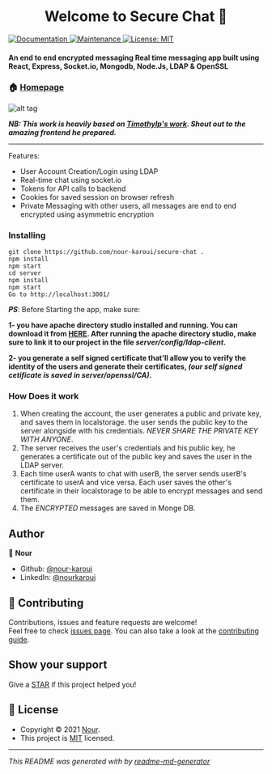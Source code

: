 <h1 align="center">Welcome to Secure Chat 👋</h1>
<p>
  <a href="https://github.com/nour-karoui/secure-chat#readme" target="_blank">
    <img alt="Documentation" src="https://img.shields.io/badge/documentation-yes-brightgreen.svg" />
  </a>
  <a href="https://github.com/nour-karoui/secure-chat/graphs/commit-activity" target="_blank">
    <img alt="Maintenance" src="https://img.shields.io/badge/Maintained%3F-yes-green.svg" />
  </a>
  <a href="https://github.com/nour-karoui/secure-chat/blob/master/LICENSE" target="_blank">
    <img alt="License: MIT" src="https://img.shields.io/github/license/bishkou/password-pwnd" />
  </a>
</p>

#### An end to end encrypted messaging Real time messaging app built using React, Express, Socket.io, Mongodb, Node.Js, LDAP & OpenSSL


### 🏠 [Homepage](https://github.com/nour-karoui/secure-chat)

![alt tag](https://user-images.githubusercontent.com/47257753/126567790-afcdae8b-27fc-4e9e-8b5b-efabcafb7067.png)

***NB: This work is heavily based on [Timothylp's work](https://github.com/TimothyIp/rr_challenge). Shout out to the amazing frontend he prepared.***   
<hr />

Features:
  - User Account Creation/Login using LDAP
  - Real-time chat using socket.io
  - Tokens for API calls to backend
  - Cookies for saved session on browser refresh
  - Private Messaging with other users, all messages are end to end encrypted using asymmetric encryption <br/>


### Installing
```
git clone https://github.com/nour-karoui/secure-chat .
npm install
npm start
cd server 
npm install
npm start
Go to http://localhost:3001/
```

***PS***: Before Starting the app, make sure:

 **1- you have apache directory studio installed and running.
You can download it from [HERE](https://directory.apache.org/studio/downloads.html).
After running the apache directory studio, make sure to link it to our project in the file *server/config/ldap-client*.**
 
 **2- you generate a self signed certificate that'll allow you to verify the identity of the users and generate their certificates, *(our self signed cetificate is saved in server/openssl/CA)*.**


### How Does it work

1. When creating the account, the user generates a public and private key, and saves them in localstorage. the user sends the public key to the server alongside with his credentials.
*NEVER SHARE THE PRIVATE KEY WITH ANYONE*.
2. The server receives the user's credentials and his public key, he generates a certificate out of the public key and saves the user in the LDAP server.
3. Each time userA wants to chat with userB, the server sends userB's certificate to userA and vice versa.
Each user saves the other's certificate in their localstorage to be able to encrypt messages and send them.
4. The *ENCRYPTED* messages are saved in Monge DB.

## Author

👤 **Nour**

* Github: [@nour-karoui](https://github.com/nour-karoui)
* LinkedIn: [@nourkaroui](https://www.linkedin.com/in/nourkaroui/)

## 🤝 Contributing

Contributions, issues and feature requests are welcome!<br />Feel free to check [issues page](https://github.com/nour-karoui/Inbox-Ethereum/issues). You can also take a look at the [contributing guide](https://github.com/nour-karoui/Inbox-Ethereum/blob/master/CONTRIBUTING.md).

## Show your support

Give a [STAR](https://github.com/nour-karoui/secure-chat) if this project helped you!

## 📝 License

* Copyright © 2021 [Nour](https://github.com/nour-karoui).
* This project is [MIT](https://github.com/nour-karoui/secure-chat/blob/master/LICENSE) licensed.

***
_This README was generated with by [readme-md-generator](https://github.com/kefranabg/readme-md-generator)_
